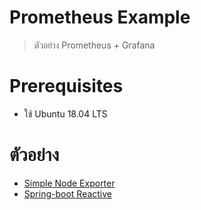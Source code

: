 # Prometheus Example

> ตัวอย่าง Prometheus + Grafana

# Prerequisites

- ใช้ Ubuntu 18.04 LTS

# ตัวอย่าง

- [Simple Node Exporter](./simple-node-exporter/)
- [Spring-boot Reactive](./spring-boot-reactive-prometheus/)
